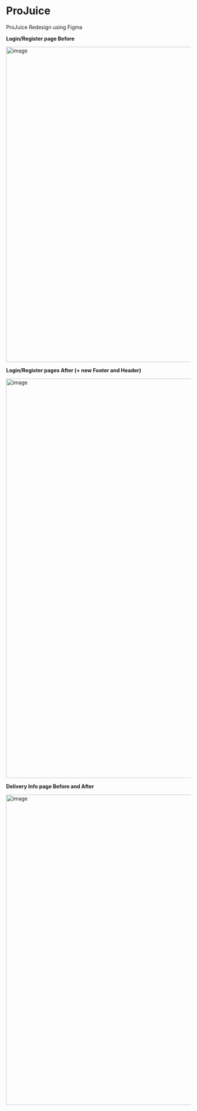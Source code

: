 # ProJuice
ProJuice Redesign using Figma

**Login/Register page Before**

<img width="856" alt="image" src="https://github.com/goroskova/ProJuice/assets/167102100/83d1640b-f233-4e43-b40c-8c63e5be1d7d">

**Login/Register pages After (+ new Footer and Header)**

<img width="1085" alt="image" src="https://github.com/goroskova/ProJuice/assets/167102100/fba78242-a7e7-4fbd-93bf-e4af269f2f6d">

**Delivery Info page Before and After**

<img width="843" alt="image" src="https://github.com/goroskova/ProJuice/assets/167102100/ce3f9c66-dae3-4551-90d3-ef058d2e9225">

